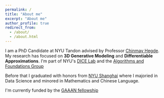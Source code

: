 ```yaml
---
permalink: /
title: "About me"
excerpt: "About me"
author_profile: true
redirect_from: 
  - /about/
  - /about.html
---
```


I am a PhD Candidate at NYU Tandon advised by Professor [Chinmay Hegde](https://chinmayhegde.github.io/lab/). My research has focused on **3D Generative Modeling** and **Differentiable Approximations**. I'm part of NYU's [DICE Lab](https://chinmayhegde.github.io/lab/) and the [Algorithms and Foundations Group](https://csefoundations.engineering.nyu.edu/)

Before that I graduated with honors from [NYU Shanghai](https://shanghai.nyu.edu/) where I majoried in Data Science and minored in Mathematics and Chinese Language. 

I'm currently funded by the [GAAAN fellowship](https://www2.ed.gov/programs/gaann/index.html)